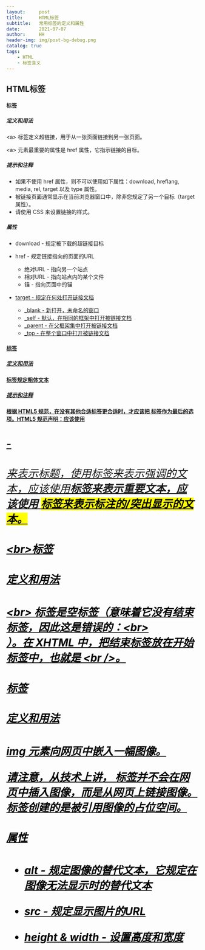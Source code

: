 ```yaml
---
layout:     post
title:      HTML标签
subtitle:   常用标签的定义和属性
date:       2021-07-07
author:     HH
header-img: img/post-bg-debug.png
catalog: true
tags:
    - HTML
    - 标签含义
---
```

## HTML标签

#### <a> 标签

##### 定义和用法

\<a> 标签定义超链接，用于从一张页面链接到另一张页面。

\<a> 元素最重要的属性是 href 属性，它指示链接的目标。

##### 提示和注释

- 如果不使用 href 属性，则不可以使用如下属性：download, hreflang, media, rel, target 以及 type 属性。
- 被链接页面通常显示在当前浏览器窗口中，除非您规定了另一个目标（target 属性）。
- 请使用 CSS 来设置链接的样式。

##### 属性

- download - 规定被下载的超链接目标



- href - 规定链接指向的页面的URL
  - 绝对URL - 指向另一个站点
  - 相对URL - 指向站点内的某个文件
  - 锚 - 指向页面中的锚<a href="#top">

- target - 规定在何处打开链接文档
  - _blank - 新打开，未命名的窗口
  - _self - 默认，在相同的框架中打开被链接文档
  - _parent - 在父框架集中打开被链接文档
  - _top - 在整个窗口中打开被链接文档

#### <b> 标签

##### 定义和用法

<b>标签规定粗体文本

##### 提示和注释

根据 HTML5 规范，在没有其他合适标签更合适时，才应该把 <b> 标签作为最后的选项。HTML5 规范声明：应该使用<h1>-<h6>来表示标题，使用<em>标签来表示强调的文本，应该使用<strong>标签来表示重要文本，应该使用 <mark> 标签来表示标注的/突出显示的文本。

#### \<br>标签

##### 定义和用法

\<br> 标签是空标签（意味着它没有结束标签，因此这是错误的：\<br></br>）。在 XHTML 中，把结束标签放在开始标签中，也就是 \<br />。

#### <img>标签

##### 定义和用法

img 元素向网页中嵌入一幅图像。

请注意，从技术上讲，<img> 标签并不会在网页中插入图像，而是从网页上链接图像。<img> 标签创建的是被引用图像的占位空间。

##### 属性

- alt - 规定图像的替代文本，它规定在图像无法显示时的替代文本

- src - 规定显示图片的URL
- height & width - 设置高度和宽度

